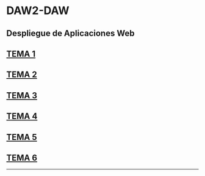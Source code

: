 # DAW2-DAW
Despliegue de Aplicaciones Web
---
## [TEMA 1](tema1.md)
## [TEMA 2](tema2.md)
## [TEMA 3](tema3.md)
## [TEMA 4](tema4.md)
## [TEMA 5](tema5.md)
## [TEMA 6](tema6.md)
___
